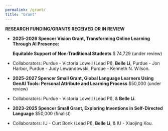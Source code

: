 ```yaml
---
permalink: /grant/
title: "Grant"
---
```


**RESEARCH FUNDING/GRANTS RECEIVED OR IN REVIEW**

- **2025-2026 Spencer Vision Grant, Transforming Online Learning Through AI Presence:**
    
    **Equitable Support of Non-Traditional Students** $ 74,729 (under review)
    
- Collaborators: Purdue - Victoria Lowell (Lead PI), **Belle Li**, Purdue - Jon Harbor, Purdue - Judy Lewandowski, Purdue - Kenneth N. Wilson.
- **2025-2027 Spencer Small Grant, Global Language Learners Using GenAI Tools: Personal Attribute and Learning Process** $50,000 (under review)
- Collaborators: Purdue - Victoria Lowell (Lead PI), & **Belle Li**.
- **2023-2025 Spencer Small Grant, Exploring Inventions in Self-Directed Language** $50,000 (finalist)
- Collaborators: IU - Curt Bonk (Lead PI), **Belle Li**, & IU - Xiaojing Kou.
